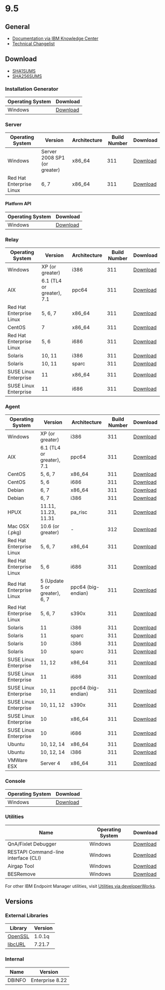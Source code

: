 # 9.5

## General
* [Documentation via IBM Knowledge Center](https://www.ibm.com/support/knowledgecenter/SSQL82_9.5.0/com.ibm.tivoli.tem.doc/welcome/BigFix_Platform_welcome.html)
* [Technical Changelist](https://support.bigfix.com/bes/changes/fullchangelist-95.txt)

## Download
* [SHA1SUMS](SHA1SUMS)
* [SHA256SUMS](SHA256SUMS)

### Installation Generator
| Operating System | Download |
| ---------------- | -------- |
| Windows | [Download](http://software.bigfix.com/download/bes/95/BigFix-BES-9.5.0.311.exe) |

### Server
| Operating System | Version | Architecture | Build Number | Download |
| ---------------- | ------- | ------------ | ------------ | -------- |
| Windows | Server 2008 SP1 (or greater) | x86_64 | 311 | [Download](http://software.bigfix.com/download/bes/95/BigFix-BES-Server-9.5.0.311.exe) |
| Red Hat Enterprise Linux | 6, 7 | x86_64 | 311 | [Download](http://software.bigfix.com/download/bes/95/ServerInstaller_9.5.0.311-rhe6.x86_64.tgz) |

#### Platform API
| Operating System | Download |
| ---------------- | -------- |
| Windows | [Download](http://software.bigfix.com/download/bes/95/BigFix-BES-ServerAPI-9.5.0.311.exe) |

### Relay
| Operating System | Version | Architecture | Build Number | Download |
| ---------------- | ------- | ------------ | ------------ | -------- |
| Windows | XP (or greater) | i386 | 311 | [Download](http://software.bigfix.com/download/bes/95/BigFix-BES-Relay-9.5.0.311.exe) |
| AIX | 6.1 (TL4 or greater), 7.1 | ppc64 | 311 | [Download](http://software.bigfix.com/download/bes/95/BESRelay-9.5.0.311.ppc64_aix61.pkg) |
| Red Hat Enterprise Linux | 5, 6, 7 | x86_64 | 311 | [Download](http://software.bigfix.com/download/bes/95/BESRelay-9.5.0.311-rhe5.x86_64.rpm) |
| CentOS | 7 | x86_64 | 311 | [Download](http://software.bigfix.com/download/bes/95/BESRelay-9.5.0.311-rhe5.x86_64.rpm) |
| Red Hat Enterprise Linux | 5, 6 | i686 | 311 | [Download](http://software.bigfix.com/download/bes/95/BESRelay-9.5.0.311-rhe5.i686.rpm) |
| Solaris | 10, 11 | i386 | 311 | [Download](http://software.bigfix.com/download/bes/95/BESRelay-9.5.0.311.x86_sol10.pkg) |
| Solaris | 10, 11 | sparc | 311 | [Download](http://software.bigfix.com/download/bes/95/BESRelay-9.5.0.311.sparc_sol10.pkg) |
| SUSE Linux Enterprise | 11 | x86_64 | 311 | [Download](http://software.bigfix.com/download/bes/95/BESRelay-9.5.0.311-sle11.x86_64.rpm) |
| SUSE Linux Enterprise | 11 | i686 | 311 | [Download](http://software.bigfix.com/download/bes/95/BESRelay-9.5.0.311-sle11.i686.rpm) |

### Agent
| Operating System | Version | Architecture | Build Number | Download |
| ---------------- | ------- | ------------ | ------------ | -------- |
| Windows | XP (or greater) | i386 | 311 | [Download](http://software.bigfix.com/download/bes/95/BigFix-BES-Client-9.5.0.311.exe) |
| AIX | 6.1 (TL4 or greater), 7.1 | ppc64 | 311 | [Download](http://software.bigfix.com/download/bes/95/BESAgent-9.5.0.311.ppc64_aix61.pkg) |
| CentOS | 5, 6, 7 | x86_64 | 311 | [Download](http://software.bigfix.com/download/bes/95/BESAgent-9.5.0.311-rhe5.x86_64.rpm) |
| CentOS | 5, 6 | i686 | 311 | [Download](http://software.bigfix.com/download/bes/95/BESAgent-9.5.0.311-rhe5.i686.rpm) |
| Debian | 6, 7 | x86_64 | 311 | [Download](http://software.bigfix.com/download/bes/95/BESAgent-9.5.0.311-debian6.amd64.deb) |
| Debian | 6, 7 | i386 | 311 | [Download](http://software.bigfix.com/download/bes/95/BESAgent-9.5.0.311-debian6.i386.deb) |
| HPUX | 11.11, 11.23, 11.31 | pa_risc | 311 | [Download](http://software.bigfix.com/download/bes/95/BESAgent-9.5.0.311.pa_risc_hpux1111.depot) |
| Mac OSX (.pkg)| 10.6 (or greater) | - | 312 | [Download](http://software.bigfix.com/download/bes/95/BESAgent-9.5.0.312-BigFix_MacOSX10.7.pkg) |
| Red Hat Enterprise Linux | 5, 6, 7 | x86_64 | 311 | [Download](http://software.bigfix.com/download/bes/95/BESAgent-9.5.0.311-rhe5.x86_64.rpm) |
| Red Hat Enterprise Linux | 5, 6 | i686 | 311 | [Download](http://software.bigfix.com/download/bes/95/BESAgent-9.5.0.311-rhe5.i686.rpm) |
| Red Hat Enterprise Linux | 5 (Update 5 or greater), 6, 7 | ppc64 (big-endian) | 311 | [Download](http://software.bigfix.com/download/bes/95/BESAgent-9.5.0.311-rhe5.ppc64.rpm) |
| Red Hat Enterprise Linux | 5, 6, 7 | s390x | 311 | [Download](http://software.bigfix.com/download/bes/95/BESAgent-9.5.0.311-rhe5.s390x.rpm) |
| Solaris | 11 | i386 | 311 | [Download](http://software.bigfix.com/download/bes/95/BESAgent-9.5.0.311.x86_sol11.pkg) |
| Solaris | 11 | sparc | 311 | [Download](http://software.bigfix.com/download/bes/95/BESAgent-9.5.0.311.sparc_sol11.pkg) |
| Solaris | 10 | i386 | 311 | [Download](http://software.bigfix.com/download/bes/95/BESAgent-9.5.0.311.x86_sol10.pkg) |
| Solaris | 10 | sparc | 311 | [Download](http://software.bigfix.com/download/bes/95/BESAgent-9.5.0.311.sparc_sol10.pkg) |
| SUSE Linux Enterprise | 11, 12 | x86_64 | 311 | [Download](http://software.bigfix.com/download/bes/95/BESAgent-9.5.0.311-sle11.x86_64.rpm) |
| SUSE Linux Enterprise | 11 | i686 | 311 | [Download](http://software.bigfix.com/download/bes/95/BESAgent-9.5.0.311-sle11.i686.rpm) |
| SUSE Linux Enterprise | 10, 11 | ppc64 (big-endian) | 311 | [Download](http://software.bigfix.com/download/bes/95/BESAgent-9.5.0.311-sle10.ppc64.rpm) |
| SUSE Linux Enterprise | 10, 11, 12 | s390x | 311 | [Download](http://software.bigfix.com/download/bes/95/BESAgent-9.5.0.311-sle10.s390x.rpm) |
| SUSE Linux Enterprise | 10 | x86_64 | 311 | [Download](http://software.bigfix.com/download/bes/95/BESAgent-9.5.0.311-sle9.x86_64.rpm) |
| SUSE Linux Enterprise | 10 | i686 | 311 | [Download](http://software.bigfix.com/download/bes/95/BESAgent-9.5.0.311-sle10.i686.rpm) |
| Ubuntu | 10, 12, 14 | x86_64 | 311 | [Download](http://software.bigfix.com/download/bes/95/BESAgent-9.5.0.311-ubuntu10.amd64.deb) |
| Ubuntu | 10, 12, 14 | i386 | 311 | [Download](http://software.bigfix.com/download/bes/95/BESAgent-9.5.0.311-ubuntu10.i386.deb) | 
| VMWare ESX | Server 4 | x86_64 | 311 | [Download](http://software.bigfix.com/download/bes/95/BESAgent-9.5.0.311-rhe5.x86_64.rpm) |

### Console
| Operating System | Download |
| ---------------- | -------- |
| Windows | [Download](http://software.bigfix.com/download/bes/95/BigFix-BES-Console-9.5.0.311.exe) |

### Utilities
| Name | Operating System | Download |
| ---- | ---------------- | -------- |
| QnA/Fixlet Debugger | Windows | [Download](http://software.bigfix.com/download/bes/95/util/QNA9.5.0.311.zip) |
| RESTAPI Command-line interface (CLI) | Windows | [Download](http://software.bigfix.com/download/bes/95/util/CLI9.5.0.311.zip) |
| Airgap Tool | Windows | [Download](http://software.bigfix.com/download/bes/95/util/AirgapTool9.5.0.311.zip) |
| BESRemove | Windows | [Download](http://software.bigfix.com/download/bes/95/util/BESRemove9.5.0.311.exe) |

For other IBM Endpoint Manager utilities, visit [Utilities via developerWorks](https://www.ibm.com/developerworks/community/wikis/home?lang=en#!/wiki/Tivoli%20Endpoint%20Manager/page/Utilities).

## Versions

### External Libraries
| Library | Version |
| ------- | ------- |
| [OpenSSL](https://www.openssl.org) | 1.0.1q |
| [libcURL](http://curl.haxx.se/libcurl/) | 7.21.7 |

### Internal
| Name | Version |
| ---- | ------- |
| DBINFO | Enterprise 8.22 |
